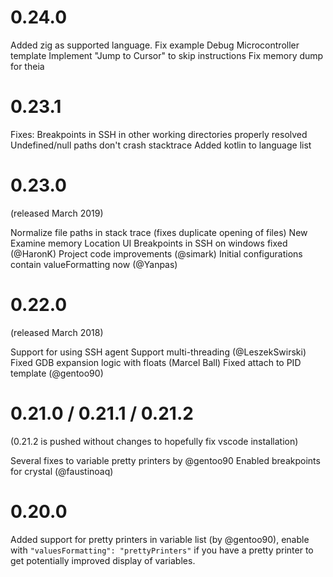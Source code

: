 # 0.24.0

Added zig as supported language.
Fix example Debug Microcontroller template
Implement "Jump to Cursor" to skip instructions
Fix memory dump for theia

# 0.23.1

Fixes:
Breakpoints in SSH in other working directories properly resolved
Undefined/null paths don't crash stacktrace
Added kotlin to language list

# 0.23.0

(released March 2019)

Normalize file paths in stack trace (fixes duplicate opening of files)
New Examine memory Location UI
Breakpoints in SSH on windows fixed (@HaronK)
Project code improvements (@simark)
Initial configurations contain valueFormatting now (@Yanpas)

# 0.22.0

(released March 2018)

Support for using SSH agent
Support multi-threading (@LeszekSwirski)
Fixed GDB expansion logic with floats (Marcel Ball)
Fixed attach to PID template (@gentoo90)

# 0.21.0 / 0.21.1 / 0.21.2

(0.21.2 is pushed without changes to hopefully fix vscode installation)

Several fixes to variable pretty printers by @gentoo90
Enabled breakpoints for crystal (@faustinoaq)

# 0.20.0

Added support for pretty printers in variable list (by @gentoo90), enable
with `"valuesFormatting": "prettyPrinters"` if you have a pretty printer
to get potentially improved display of variables.